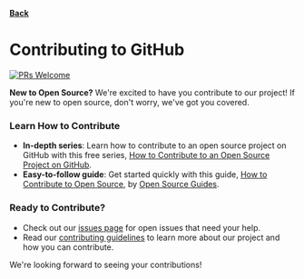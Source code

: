 **[Back](/README.md/)**

# Contributing to GitHub

[![PRs Welcome](https://img.shields.io/badge/PRs-welcome-brightgreen.svg?style=flat-square)](https://github.com/zero-to-mastery/resources/issues)

**New to Open Source?** We're excited to have you contribute to our project! If you're new to open source, don't worry, we've got you covered.

### Learn How to Contribute

* **In-depth series**: Learn how to contribute to an open source project on GitHub with this free series, [How to Contribute to an Open Source Project on GitHub](https://egghead.io/courses/how-to-contribute-to-an-open-source-project-on-github).
* **Easy-to-follow guide**: Get started quickly with this guide, [How to Contribute to Open Source](https://opensource.guide/how-to-contribute), by [Open Source Guides](https://opensource.guide/).

### Ready to Contribute?

* Check out our [issues page](https://github.com/zero-to-mastery/resources/issues) for open issues that need your help.
* Read our [contributing guidelines](https://github.com/zero-to-mastery/resources/blob/main/CONTRIBUTING.md) to learn more about our project and how you can contribute.

We're looking forward to seeing your contributions!